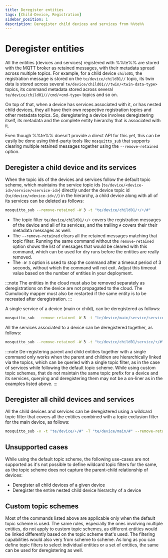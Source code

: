```yaml
---
title: Deregister entities
tags: [Child-Device, Registration]
sidebar_position: 1
description: Deregister child devices and services from %%te%%
---
```


# Deregister entities

All the entities (devices and services) registered with %%te%% are stored with the MQTT broker as retained messages,
with their metadata spread across multiple topics.
For example, for a child device `child01`, the registration message is stored on the `te/device/child01//` topic,
its twin data is stored across several `te/device/child01///twin/<twin-data-type>` topics,
its command metadata stored across several `te/device/child01///cmd/<cmd-type>` topics and so on.

On top of that, when a device has services associated with it, or has nested child devices,
they all have their own respective registration topics and other metadata topics.
So, deregistering a device involves deregistering itself, its metadata and
the complete entity hierarchy that is associated with it.

Even though %%te%% doesn't provide a direct API for this yet, this can be easily be done using third-party tools
like `mosquitto_sub` that supports clearing multiple retained messages together using the `--remove-retained` option.

## Deregister a child device and its services

When the topic ids of the devices and services follow the default topic scheme,
which maintains the service topic ids (`te/device/<device-id>/service/<service-id>`)
directly under the device topic id (`te/device/<device-id>//`) in the hierarchy,
a child device along with all of its services can be deleted as follows:

```sh
mosquitto_sub --remove-retained -W 3 -t "te/device/child01/+/+/#"
```

* The topic filter `te/device/child01/+/+` covers the registration messages of the device and all of its services,
  and the trailing `#` covers their their metadata messages as well.
* The `--remove-retained` clears all the retained messages matching that topic filter.
  Running the same command without the `remove-retained` option shows the list of messages
  that would be cleared with this command, which can be used for dry runs before the entities are really removed.
* The `-W 3` option is used to stop the command after a timeout period of 3 seconds, without which the command will not exit.
  Adjust this timeout value based on the number of entities in your deployment.

:::note
The entities in the cloud must also be removed separately as deregistrations on the device
are not propagated to the cloud.
The Cumulocity mapper must also be restarted if the same entity is to be recreated after deregistration.
:::

A single service of a device (main or child), can be deregistered as follows:

```sh
mosquitto_sub --remove-retained -W 3 -t "te/device/main/service/service01/#"
```

All the services associated to a device can be deregistered together, as follows:

```sh
mosquitto_sub --remove-retained -W 3 -t "te/device/child01/service/+/#"
```

:::note
De-registering parent and child entities together with a single command only works
when the parent and children are hierarchically linked via the topics, which can be queried with a single topic filter,
as in the case of services while following the default topic scheme.
While using custom topic schemes, that do not maintain the same topic prefix for a device and its services,
querying and deregistering them may not be a on-liner as in the examples listed above.
:::

## Deregister all child devices and services

All the child devices and services can be deregistered using a wildcard topic filter that covers all the entities
combined with a topic exclusion filter for the main device, as follows:

```sh
mosquitto_sub -v -t "te/device/+/#" -T "te/device/main/#" --remove-retained -W 3
```

## Unsupported cases

While using the default topic scheme, the following use-cases are not supported as it's not possible to define 
wildcard topic filters for the same, as the topic scheme does not capture the parent-child relationship of devices:

* Deregister all child devices of a given device
* Deregister the entire nested child device hierarchy of a device

## Custom topic schemes

Most of the commands listed above are applicable only when the default topic scheme is used.
The same rules, especially the ones involving multiple entities, do not apply to custom topic schemes,
as different entities would be linked differently based on the topic scheme that's used.
The filtering capabilities would also very from scheme to scheme.
As long as you can define topic filters to select individual entities or a set of entities,
the same can be used for deregistering as well.
